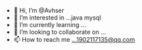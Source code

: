 - 👋 Hi, I’m @Avhser
- 👀 I’m interested in ...java mysql 
- 🌱 I’m currently learning ...
- 💞️ I’m looking to collaborate on ...
- 📫 How to reach me ...1902117135@qq.com

<!---
Avhser/Avhser is a ✨ special ✨ repository because its `README.md` (this file) appears on your GitHub profile.
You can click the Preview link to take a look at your changes.
--->
